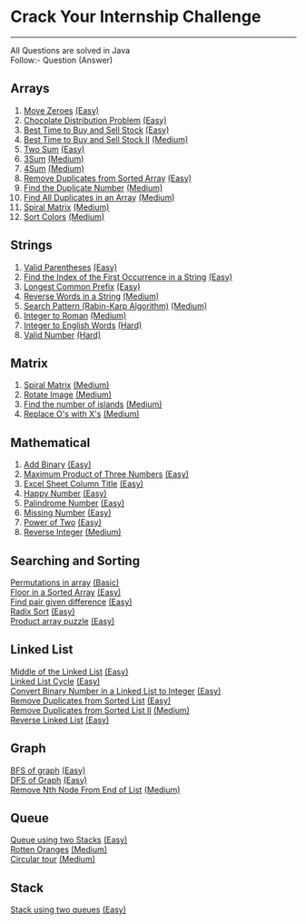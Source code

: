 # Crack Your Internship Challenge

---

All Questions are solved in Java\
Follow:- Question (Answer)

## Arrays

1. [Move Zeroes](https://leetcode.com/problems/move-zeroes/description/) [(Easy)](</Arrays/Move%20Zeroes(Easy).txt>)
2. [Chocolate Distribution Problem](https://practice.geeksforgeeks.org/problems/chocolate-distribution-problem3825/1) [(Easy)](</Arrays/Chocolate%20Distribution%20Problem(Easy).txt>)
3. [Best Time to Buy and Sell Stock](https://leetcode.com/problems/best-time-to-buy-and-sell-stock/) [(Easy)](</Arrays/Best%20Time%20to%20Buy%20and%20Sell%20Stock(Easy).txt>)
4. [Best Time to Buy and Sell Stock II](https://leetcode.com/problems/best-time-to-buy-and-sell-stock-ii/description/) [(Medium)](</Arrays/Best%20Time%20to%20Buy%20and%20Sell%20Stock%20II(Medium).txt>)
5. [Two Sum](https://leetcode.com/problems/two-sum/description/) [(Easy)](</Arrays/Two%20Sum(Easy).txt>)
6. [3Sum](https://leetcode.com/problems/3sum/description/) [(Medium)](</Arrays/3Sum(Medium).txt>)
7. [4Sum](https://leetcode.com/problems/4sum/description/) [(Medium)](</Arrays/4Sum(Medium).txt>)
8. [Remove Duplicates from Sorted Array](https://leetcode.com/problems/remove-duplicates-from-sorted-array/description/) [(Easy)](</Arrays/Remove%20Duplicates%20from%20Sorted%20Array(Easy).txt>)
9. [Find the Duplicate Number](https://leetcode.com/problems/find-the-duplicate-number/description/) [(Medium)](</Arrays/Find%20the%20Duplicate%20Number(Medium).txt>)
10. [Find All Duplicates in an Array](https://leetcode.com/problems/find-the-duplicate-number/description/) [(Medium)](</Arrays/Find%20All%20Duplicates%20in%20an%20Array(Medium).txt>)
11. [Spiral Matrix](https://leetcode.com/problems/spiral-matrix/description/) [(Medium)](</Arrays/Spiral%20Matrix(Medium).txt>)
12. [Sort Colors](https://leetcode.com/problems/sort-colors/description/) [(Medium)](</Arrays/Sort%20Colors(Medium).txt>)

## Strings

1. [Valid Parentheses](https://leetcode.com/problems/valid-parentheses/description/) [(Easy)](</Strings/Valid%20Parentheses(Easy).txt>)
2. [Find the Index of the First Occurrence in a String](https://leetcode.com/problems/find-the-index-of-the-first-occurrence-in-a-string/description/) [(Easy)](</Strings/Find%20the%20Index%20of%20the%20First%20Occurrence%20in%20a%20String(Easy).txt>)
3. [Longest Common Prefix](https://leetcode.com/problems/longest-common-prefix/description/) [(Easy)](</Strings/Longest%20Common%20Prefix(Easy).txt>)
4. [Reverse Words in a String](https://leetcode.com/problems/reverse-words-in-a-string/description/) [(Medium)](</Strings/Reverse%20Words%20in%20a%20String(Medium).txt>)
5. [Search Pattern (Rabin-Karp Algorithm)](https://practice.geeksforgeeks.org/problems/31272eef104840f7430ad9fd1d43b434a4b9596b/1) [(Medium)](</Strings/Search%20Pattern%20(Rabin-Karp%20Algorithm)(Medium).txt>)
6. [Integer to Roman](https://leetcode.com/problems/integer-to-roman/description/) [(Medium)](</Strings/Integer%20to%20Roman(Medium).txt>)
7. [Integer to English Words](https://leetcode.com/problems/integer-to-english-words/description/) [(Hard)](</Strings/Integer%20to%20English%20Words(Hard).txt>)
8. [Valid Number](https://leetcode.com/problems/valid-number/description/) [(Hard)](</Strings/Valid%20Number(Hard).txt>)

## Matrix

1. [Spiral Matrix](https://leetcode.com/problems/spiral-matrix/description/) [(Medium)](/Matrix/Spiral%20Matrix(Medium).txt)
2. [Rotate Image](https://leetcode.com/problems/rotate-image/description/) [(Medium)](/Matrix/Rotate%20Image(Medium).txt)
3. [Find the number of islands](https://practice.geeksforgeeks.org/problems/find-the-number-of-islands/1) [(Medium)](/Matrix/Find%20the%20number%20of%20islands(Medium).txt)
4. [Replace O's with X's](https://practice.geeksforgeeks.org/problems/replace-os-with-xs0052/1) [(Medium)]()

## Mathematical

1. [Add Binary](https://leetcode.com/problems/add-binary/description/) [(Easy)](</Mathematical/Add%20Binary(Easy).txt>)
2. [Maximum Product of Three Numbers](https://leetcode.com/problems/maximum-product-of-three-numbers/description/) [(Easy)](</Mathematical/Maximum%20Product%20of%20Three%20Numbers(Easy).txt>)
3. [Excel Sheet Column Title](https://leetcode.com/problems/excel-sheet-column-title/description/) [(Easy)](</Mathematical/Excel%20Sheet%20Column%20Title(Easy).txt>)
4. [Happy Number](https://leetcode.com/problems/happy-number/description/) [(Easy)](</Mathematical/Happy%20Number(Easy).txt>)
5. [Palindrome Number](https://leetcode.com/problems/palindrome-number/description/) [(Easy)](</Mathematical/Palindrome%20Number(Easy).txt>)
6. [Missing Number](https://leetcode.com/problems/missing-number/description/) [(Easy)](</Mathematical/Missing%20Number(Easy).txt>)
7. [Power of Two](https://leetcode.com/problems/power-of-two/description/) [(Easy)](</Mathematical/Power%20of%20Two(Easy).txt>)
8. [Reverse Integer](https://leetcode.com/problems/reverse-integer/description/) [(Medium)](</Mathematical/Reverse%20Integer(Medium).txt>)

## Searching and Sorting

[Permutations in array](https://practice.geeksforgeeks.org/problems/permutations-in-array1747/1) [(Basic)](</Searching%20and%20Sorting/Permutations%20in%20array(Basic).txt>)\
[Floor in a Sorted Array](https://practice.geeksforgeeks.org/problems/floor-in-a-sorted-array-1587115620/1) [(Easy)](</Searching%20and%20Sorting/Floor%20in%20a%20Sorted%20Array(Easy).txt>)\
[Find pair given difference](https://practice.geeksforgeeks.org/problems/find-pair-given-difference1559/1) [(Easy)](</Searching%20and%20Sorting/Find%20Pair%20Given%20Difference(Easy).txt>)\
[Radix Sort](https://practice.geeksforgeeks.org/problems/radix-sort/1) [(Easy)](</Searching%20and%20Sorting/Radix%20Sort(Easy).txt>)\
[Product array puzzle](https://practice.geeksforgeeks.org/problems/product-array-puzzle4525/1) [(Easy)](<Searching%20and%20Sorting/Product%20array%20puzzle(Easy).txt>)

## Linked List

[Middle of the Linked List](https://leetcode.com/problems/middle-of-the-linked-list/description/) [(Easy)](</Linked%20List/Middle%20of%20the%20Linked%20List(Easy).txt>)\
[Linked List Cycle](https://leetcode.com/problems/linked-list-cycle/description/) [(Easy)]()\
[Convert Binary Number in a Linked List to Integer](https://leetcode.com/problems/convert-binary-number-in-a-linked-list-to-integer/description/) [(Easy)](</Linked%20List/Convert%20Binary%20Number%20in%20a%20Linked%20List%20to%20Integer(Easy).txt>)\
[Remove Duplicates from Sorted List](https://leetcode.com/problems/remove-duplicates-from-sorted-list/description/) [(Easy)](</Linked%20List/Remove%20Duplicates%20from%20Sorted%20List(Easy).txt>)\
[Remove Duplicates from Sorted List II](https://leetcode.com/problems/remove-duplicates-from-sorted-list-ii/description/) [(Medium)](/Linked%20List/Remove%20Duplicates%20from%20Sorted%20List%20II(Medium).txt)\
[Reverse Linked List](https://leetcode.com/problems/reverse-linked-list/description/) [(Easy)](</Linked%20List/Reverse%20Linked%20List(Easy).txt>)

## Graph

[BFS of graph](https://practice.geeksforgeeks.org/problems/bfs-traversal-of-graph/1) [(Easy)](</Graph/BFS%20of%20graph(Easy).txt>)\
[DFS of Graph](https://practice.geeksforgeeks.org/problems/depth-first-traversal-for-a-graph/1) [(Easy)](</Graph/DFS%20of%20Graph(Easy).txt>)\
[Remove Nth Node From End of List](https://leetcode.com/problems/remove-nth-node-from-end-of-list/description/) [(Medium)](/Linked%20List/Remove%20Nth%20Node%20From%20End%20of%20List(Medium).txt)

## Queue
[Queue using two Stacks](https://practice.geeksforgeeks.org/problems/queue-using-two-stacks/1?page=1&sortBy=submissions) [(Easy)](/Queue/Queue%20using%20two%20Stacks(Easy).txt)\
[Rotten Oranges](https://practice.geeksforgeeks.org/problems/rotten-oranges2536/1) [(Medium)](/Queue/Rotten%20Oranges(Medium).txt)\
[Circular tour](https://practice.geeksforgeeks.org/problems/circular-tour-1587115620/1) [(Medium)](/Queue/Circular%20tour(medium).txt)

## Stack
[Stack using two queues](https://practice.geeksforgeeks.org/problems/stack-using-two-queues/1?page=1&sortBy=submissions) [(Easy)](/Stack/Stack%20using%20two%20queues(Easy).txt)
